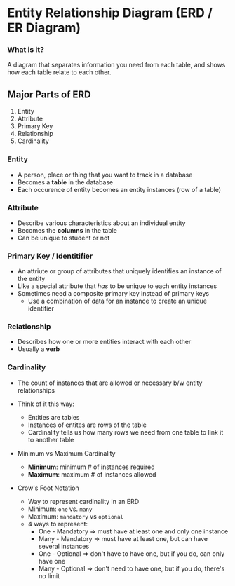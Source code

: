 # Entity Relationship Diagram (ERD / ER Diagram)

### What is it?
A diagram that separates information you need from each table, and shows how each table relate to each other.

## Major Parts of ERD

1. Entity
2. Attribute
3. Primary Key
4. Relationship
5. Cardinality

### Entity
* A person, place or thing that you want to track in a database
* Becomes a **table** in the database
* Each occurence of entity becomes an entity instances (row of a table)

### Attribute
* Describe various characteristics about an individual entity
* Becomes the **columns** in the table
* Can be unique to student or not

### Primary Key / Identitifier
* An attriute or group of attributes that uniquely identifies an instance of the entity
* Like a special attribute that *has* to be unique to each entity instances
* Sometimes need a composite primary key instead of primary keys
  * Use a combination of data for an instance to create an unique identifier

### Relationship
* Describes how one or more entities interact with each other
* Usually a **verb**

### Cardinality
* The count of instances that are allowed or necessary b/w entity relationships

* Think of it this way:
  * Entities are tables
  * Instances of entites are rows of the table
  * Cardinality tells us how many rows we need from one table to link it to another table

* Minimum vs Maximum Cardinality
  * **Minimum**: minimum # of instances required
  * **Maximum**: maximum # of instances allowed

* Crow's Foot Notation
  * Way to represent cardinality in an ERD
  * Minimum: `one` vs. `many`
  * Maximum: `mandatory` vs `optional`
  * 4 ways to represent:
    * One - Mandatory  => must have at least one and only one instance
    * Many - Mandatory => must have at least one, but can have several instances
    * One - Optional   => don't have to have one, but if you do, can only have one
    * Many - Optional  => don't need to have one, but if you do, there's no limit